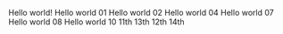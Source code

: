 Hello world!
Hello world 01
Hello world 02
Hello world 04
Hello world 07
Hello world 08
Hello world 10
11th
13th
12th
14th
